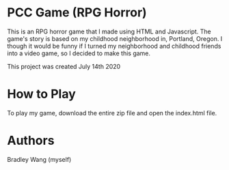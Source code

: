﻿# PCC Game (RPG Horror)
This is an RPG horror game that I made using HTML and Javascript. The game's story is based on my childhood neighborhood in, Portland, Oregon. I though it would be funny if I turned my neighborhood and childhood friends into a video game, so I decided to make this game.

This project was created July 14th 2020

# How to Play
To play my game, download the entire zip file and open the index.html file.

# Authors
Bradley Wang (myself)
